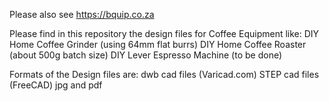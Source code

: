 Please also see https://bquip.co.za 

Please find in this repository the design files for Coffee Equipment like:
DIY Home Coffee Grinder (using 64mm flat burrs)
DIY Home Coffee Roaster (about 500g batch size)
DIY Lever Espresso Machine (to be done)

Formats of the Design files are:
dwb cad files (Varicad.com)
STEP cad files (FreeCAD)
jpg 
and pdf

